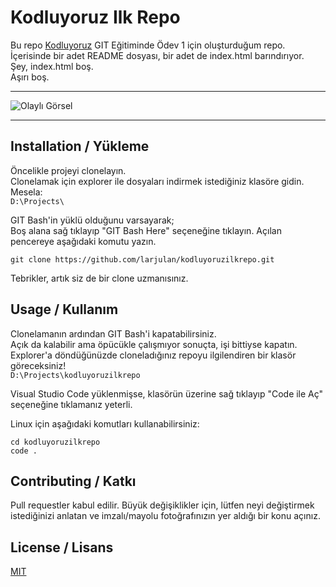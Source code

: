 # Kodluyoruz Ilk Repo

Bu repo [Kodluyoruz](https://kodluyoruz.org/) GIT Eğitiminde Ödev 1 için oluşturduğum repo. İçerisinde bir adet README dosyası, bir adet de index.html barındırıyor.  
Şey, index.html boş.  
Aşırı boş.  

---
![Olaylı Görsel](https://camo.githubusercontent.com/403be124e5485a48a23902ac0530f2f2090c0ea07bb5095e8dbe8c5df8fb58df/68747470733a2f2f6170702e706174696b612e6465762f73746174696346696c65732f6e6577506174696b614c6f676f2e737667)

---

## Installation / Yükleme

Öncelikle projeyi clonelayın.  
Clonelamak için explorer ile dosyaları indirmek istediğiniz klasöre gidin.  
Mesela:  
`D:\Projects\`

GIT Bash'in yüklü olduğunu varsayarak;  
Boş alana sağ tıklayıp "GIT Bash Here" seçeneğine tıklayın.
Açılan pencereye aşağıdaki komutu yazın.

`git clone https://github.com/larjulan/kodluyoruzilkrepo.git`

Tebrikler, artık siz de bir clone uzmanısınız.  

## Usage / Kullanım
Clonelamanın ardından GIT Bash'i kapatabilirsiniz.  
Açık da kalabilir ama öpücükle çalışmıyor sonuçta, işi bittiyse kapatın.  
Explorer'a döndüğünüzde cloneladığınız repoyu ilgilendiren bir klasör göreceksiniz!  
`D:\Projects\kodluyoruzilkrepo`

Visual Studio Code yüklenmişse, klasörün üzerine sağ tıklayıp "Code ile Aç" seçeneğine tıklamanız yeterli.

Linux için aşağıdaki komutları kullanabilirsiniz:

```
cd kodluyoruzilkrepo
code .
```

## Contributing / Katkı
Pull requestler kabul edilir. Büyük değişiklikler için, lütfen neyi değiştirmek istediğinizi anlatan ve imzalı/mayolu fotoğrafınızın yer aldığı bir konu açınız.

## License / Lisans
[MIT](https://choosealicense.com/licenses/mit/)
